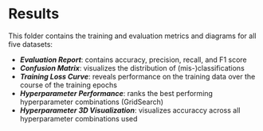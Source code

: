 # Results

This folder contains the training and evaluation metrics and diagrams for all five datasets:

- ***Evaluation Report***: contains accuracy, precision, recall, and F1 score
- ***Confusion Matrix***: visualizes the distribution of (mis-)classifications
- ***Training Loss Curve***: reveals performance on the training data over the course of the training epochs
- ***Hyperparameter Performance***: ranks the best performing hyperparameter combinations (GridSearch)
- ***Hyperparameter 3D Visualization***: visualizes accuraccy across all hyperparameter combinations used
